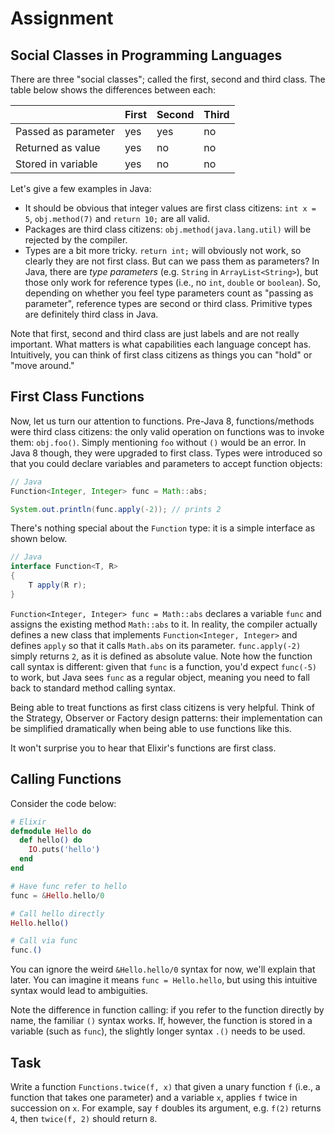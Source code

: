 # Assignment

## Social Classes in Programming Languages

There are three "social classes"; called the first,
second and third class. The table below shows the differences between each:

| | First | Second | Third |
|-|-|-|-|
|Passed as parameter| yes | yes | no |
|Returned as value| yes | no | no |
|Stored in variable| yes | no | no |

Let's give a few examples in Java:

* It should be obvious that integer values are first class citizens: `int x = 5`, `obj.method(7)` and `return 10;` are all valid.
* Packages are third class citizens: `obj.method(java.lang.util)` will be rejected by the compiler.
* Types are a bit more tricky. `return int;` will obviously not work, so clearly they are not first class. But can we pass them as parameters? In Java,
  there are *type parameters* (e.g. `String` in `ArrayList<String>`), but those only work for reference types (i.e., no `int`, `double` or `boolean`).
  So, depending on whether you feel type parameters count as "passing as parameter", reference types are second or third class. Primitive types are definitely
  third class in Java.

Note that first, second and third class are just labels and are not really important. What matters is what capabilities each language
concept has. Intuitively, you can think of first class citizens as things you can "hold" or "move around."

## First Class Functions

Now, let us turn our attention to functions. Pre-Java 8, functions/methods were third class citizens:
the only valid operation on functions was to invoke them: `obj.foo()`. Simply mentioning `foo` without `()` would be an error.
In Java 8 though, they were upgraded to first class. Types were introduced so that you could declare variables
and parameters to accept function objects:

```java
// Java
Function<Integer, Integer> func = Math::abs;

System.out.println(func.apply(-2)); // prints 2
```

There's nothing special about the `Function` type: it is a simple interface as shown below.

```java
// Java
interface Function<T, R>
{
    T apply(R r);
}
```

`Function<Integer, Integer> func = Math::abs` declares a variable `func` and assigns the existing method `Math::abs` to it.
In reality, the compiler actually defines a new class that implements `Function<Integer, Integer>` and
defines `apply` so that it calls `Math.abs` on its parameter.
`func.apply(-2)` simply returns `2`, as it is defined as absolute value.
Note how the function call syntax is different: given that `func` is a function, you'd
expect `func(-5)` to work, but Java sees `func` as a regular object, meaning
you need to fall back to standard method calling syntax.

Being able to treat functions as first class citizens is very helpful. Think of the Strategy,
Observer or Factory design patterns: their implementation can be simplified dramatically
when being able to use functions like this.

It won't surprise you to hear that Elixir's functions are first class.

## Calling Functions

Consider the code below:

```elixir
# Elixir
defmodule Hello do
  def hello() do
    IO.puts('hello')
  end
end

# Have func refer to hello
func = &Hello.hello/0

# Call hello directly
Hello.hello()

# Call via func
func.()
```

You can ignore the weird `&Hello.hello/0` syntax for now, we'll explain that later.
You can imagine it means `func = Hello.hello`, but using
this intuitive syntax would lead to ambiguities.

Note the difference in function calling: if you refer to the function directly by name,
the familiar `()` syntax works. If, however, the function is stored in a variable (such as `func`),
the slightly longer syntax `.()` needs to be used.

## Task

Write a function `Functions.twice(f, x)` that given a unary function `f` (i.e., a function that
takes one parameter) and a variable `x`, applies `f` twice in succession on `x`.
For example, say `f` doubles its argument, e.g. `f(2)` returns `4`,
then `twice(f, 2)` should return `8`.
